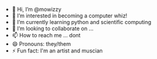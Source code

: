 - 👋 Hi, I’m @mowizzy
- 👀 I’m interested in becoming a computer whiz!
- 🌱 I’m currently learning python and scientific computing
- 💞️ I’m looking to collaborate on ...
- 📫 How to reach me ... dont 
- 😄 Pronouns: they/them
- ⚡ Fun fact: I'm an artist and muscian

<!---
mowizzy/mowizzy is a ✨ special ✨ repository because its `README.md` (this file) appears on your GitHub profile.
You can click the Preview link to take a look at your changes.
--->
